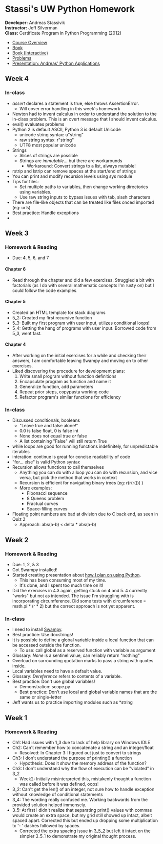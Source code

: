 # Stassi's UW Python Homework #

**Developer:** Andreas Stassivik  
**Instructor:** Jeff Silverman  
**Class:** Certificate Program in Python Programming (2012)

* [Course Overview](https://docs.google.com/document/pub?id=1HHAean0DWMK_Wh1PbGcyd8VqFFWjI4d-o50lBAlILus)
* [Book](http://www.greenteapress.com/thinkpython/)
* [Book (Interactive)](http://interactivepython.org/courselib/static/thinkcspy/index.html)
* [Problems](http://www.commercialventvac.com/python/index.html)
* [Presentation: Andreas' Python Applications](https://docs.google.com/presentation/pub?id=1zAHdFjKlDOk62n0kCZS4lUPH1Or79iyVnPUX94bSnlE&start=false&loop=false&delayms=15000)

## Week 4 ##
### In-class ###
* *assert* declares a statement is true, else throws AssertionError.
  * Will cover error handling in this week's homework
* Newton had to invent calculus in order to understand the solution to the in-class problem. This is an overt message that I should invent calculus.
* eval() evaluates problems
* Python 2 is default ASCII, Python 3 is default Unicode
  * unicode string syntax: u"string"
  * raw string syntax: r"string"
  * UTF8 most popular unicode
* Strings
  * Slices of strings are possible
  * Strings are *immutable*... but there are workarounds
    * Workaround: Convert strings to a list, always mutable!
* rstrip and lstrip can remove spaces at the start/end of strings
* You can print and modify recursion levels using sys module
* Tips for files:
  * Set multiple paths to variables, then change working directories using variables.
  * Use raw string inputs to bypass issues with tab, slash characters
* There are file-like objects that can be treated like files onced imported (eg: urls)
* Best practice: Handle exceptions
* 

## Week 3 ##
### Homework & Reading ###
* Due: 4, 5, 6, and 7

#### Chapter 6 ####
* Read through the chapter and did a few exercises. Struggled a bit with factorials (as I do with several mathematic concepts I'm rusty on) but I could follow the code examples.

#### Chapter 5 ####
* Created an HTML template for stack diagrams
* 5_2: Created my first recursive function
* 5_3: Built my first program with user input, utilizes conditional loops!
* 5_4: Getting the hang of programs with user input. Borrowed code from 5_3, went fast.

#### Chapter 4 ####
* After working on the initial exercises for a while and checking their answers, I am comfortable leaving Swampy and moving on to other exercises.
* Liked discovering the procedure for development plans:
  1. Write small program without function definitions
  1. Encapsulate program as function and name it
  1. Generalize function, add parameters
  1. Repeat prior steps, copypasta working code
  1. Refactor program's similar functions for efficiency

### In-class ###
* Discussed conditionals, booleans
  * "Leave true and false alone!"
  * 0.0 is false float, 0 is false int
  * None does not equal true *or* false
  * A list containing "False" will still return True
* while loops are good for running functions indefinitely, for unpredictable iterables
* interation: continue is great for concise readability of code
* "for... else" is valid Python syntax
* Recursion allows functions to call themselves
  * Anything you can do with a loop you can do with recursion, and vice versa, but pick the method that works in context
  * Recursion is efficient for navigating binary trees (eg: r(r(r())) )
  * More examples:
    * Fibonacci sequence
    * 8 Queens problem
    * Fractual curves
    * Space-filling curves
* Floating point numbers are bad at division due to C back end, as seen in Quiz 2
  * Approach: abs(a-b) < delta * abs(a-b)

## Week 2 ##
### Homework & Reading ###
* Due: 1, 2, & 3
* Got Swampy installed!
* Started creating presentation about [how I plan on using Python](https://docs.google.com/presentation/pub?id=1zAHdFjKlDOk62n0kCZS4lUPH1Or79iyVnPUX94bSnlE&start=false&loop=false&delayms=15000).
  * This has been consuming most of my time.
  * It's done, and I spent too much time on it!
* Did the exercises in 4.3 again, getting stuck on 4 and 5. 4 currently "works" but not as intended. The issue I'm struggling with is incorporating circumference. Did some tests with circumference = math.pi * (r * 2) but the correct approach is not yet apparent.

### In-class ###
* I need to install [Swampy](http://allendowney.com/swampy/install.html).
* Best practice: Use docstrings!
* It is possible to define a global variable inside a local function that can be accessed outside the function.
  * To use: call global as a reserved function with variable as argument
* Glossary: *None* is a sentinel value, can reliably return "nothing"
* Overload on surrounding quotation marks to pass a string with quotes inside.
* Local variables need to have a default value.
* Glossary: *Dereference* refers to contents of a variable.
* Best practice: Don't use global variables!
  * Demonstration: scope.py
  * Best practice: Don't use local and global variable names that are the same or single-letter
* Jeff wants us to practice importing modules such as *string

## Week 1 ##
### Homework & Reading ###
* Ch1: Had issues with 1_3 due to lack of help library on Windows IDLE
* Ch2: Can't remember how to concatenate a string and an integer/float
  * Resolved: In Chapter 3 I figured out just to convert to strings
* Ch3: I don't understand the purpose of printing() a function
  * Hypothesis: Does it show the memory address of the function?
* Ch3: I don't understand why the flow of execution can be "violated" in 3_2
  * Week2: Initially misinterpreted this, mistakenly thought a function was called before it was defined, oops!
* 3_2: Can't get the len() of an integer, not sure how to handle exception without knowledge of conditional statements
* 3_4: The wording really confused me. Working backwards from the provided solution helped immensely.
* 3_5: At first I didn't realize that separating print() values with commas would create an extra space, but my grid still showed up intact, albeit spaced apart. Corrected this but ended up dropping some multiplication to '- ' dashes followed by spaces.
  * Corrected the extra spacing issue in 3_5_2 but left it intact on the simpler 3_5_1 to demonstrate my original thought process.
